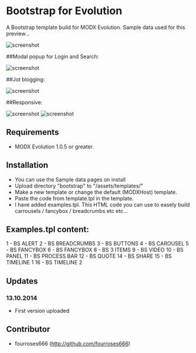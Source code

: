 Bootstrap for Evolution
===========================

A Bootstrap template build for MODX Evolution.
Sample data used for this preview...

![screenshot](https://raw.github.com/fourroses666/bootstrap-template/master/screendump01.jpg)

##Modal popup for Login and Search:

![screenshot](https://raw.github.com/fourroses666/bootstrap-template/master/screendump00.jpg)

##Jot blogging:

![screenshot](https://raw.github.com/fourroses666/bootstrap-template/master/screendump02.jpg)

##Responsive:

![screenshot](https://raw.github.com/fourroses666/bootstrap-template/master/screendump03.jpg)
![screenshot](https://raw.github.com/fourroses666/bootstrap-template/master/screendump04.jpg)

## Requirements

 * MODX Evolution 1.0.5 or greater.

## Installation

 * You can use the Sample data pages on install
 * Upload directory "bootstrap" to "/assets/templates/"
 * Make a new template or change the default (MODXHost) template.
 * Paste the code from template.tpl in the template.
 * I have added examples.tpl. This HTML code you can use to easely build carrousels / fancybox / breadcrumbs etc etc...
 
## Examples.tpl content:
1 - BS ALERT 
2 - BS BREADCRUMBS 
3 - BS BUTTONS 
4 - BS CAROUSEL 
5 - BS FANCYBOX 
6 - BS FANCYBOX 
8 - BS 3 ITEMS 
9 - BS VIDEO 
10 - BS PANEL
11 - BS PROCESS BAR 
12 - BS QUOTE 
14 - BS SHARE 
15 - BS TIMELINE 1 
16 - BS TIMELINE 2 


 
## Updates
 
### 13.10.2014

 * First version uploaded

## Contributor

 * fourroses666 (http://github.com/fourroses666)
